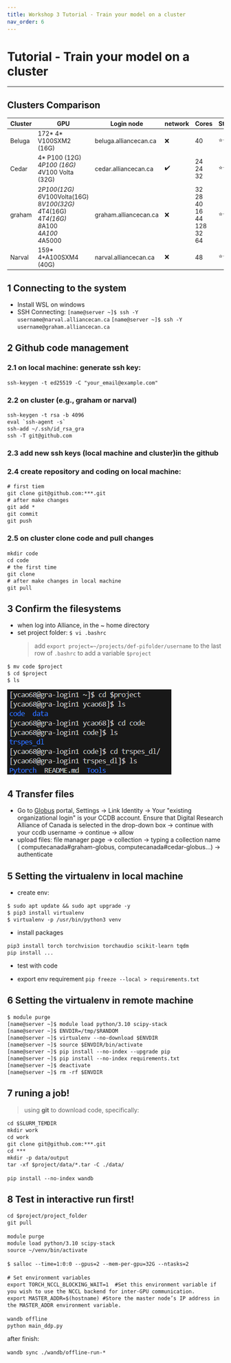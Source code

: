 ```yaml
---
title: Workshop 3 Tutorial - Train your model on a cluster
nav_order: 6
---
```


# Tutorial - Train your model on a cluster
---

## Clusters Comparison

| Cluster  | GPU | Login node | network  |Cores|Stars  |
|----------|----------|----------|----------|----------|----------|
| Beluga    | 172* 4* V100SXM2 (16G)   | beluga.alliancecan.ca  | :x:  |40|:star::star: |
| Cedar    | 4* P100 (12G)<br> 4*P100 (16G)<br> 4*V100 Volta (32G)    | cedar.alliancecan.ca   |:heavy_check_mark:|24<br> 24<br> 32| :star::star::star: |
| graham    | 2*P100(12G)<br> 6*V100Volta(16G)<br> 8*V100(32G)<br> 4*T4(16G)<br> 4*T4(16G)<br> 8*A100<br> 4*A100<br> 4*A5000 | graham.alliancecan.ca   |:x: | 32<br> 28<br> 40<br> 16<br> 44<br> 128<br> 32<br> 64<br>|:star::star::star:  |   
| Narval    | 159* 4*A100SXM4 (40G)   | narval.alliancecan.ca   |:x: | 48|:star::star::star: |

## 1 Connecting to the system

   - Install WSL on windows
   - SSH Connecting: 
    `[name@server ~]$ ssh -Y username@narval.alliancecan.ca`
    `[name@server ~]$ ssh -Y username@graham.alliancecan.ca`

## 2 Github code management
### 2.1 on local machine: generate ssh key:

```
ssh-keygen -t ed25519 -C "your_email@example.com"
```
        
### 2.2 on cluster (e.g., graham or narval)

```
ssh-keygen -t rsa -b 4096
eval `ssh-agent -s`
ssh-add ~/.ssh/id_rsa_gra
ssh -T git@github.com
```

### 2.3 add new ssh keys (local machine and cluster)in the github
### 2.4 create repository and coding on local machine:
   
```
# first tiem
git clone git@github.com:***.git
# after make changes
git add *
git commit
git push
```
### 2.5 on cluster clone code and pull changes

```
mkdir code
cd code
# the first time
git clone 
# after make changes in local machine
git pull
```
        
## 3 Confirm the filesystems
   - when log into Alliance, in the ~ home directory
   - set project folder: 
    `$ vi .bashrc`
        > add `export project=~/projects/def-pifolder/username` to the last row of `.bashrc` to add a variable `$project`
   ```
   $ mv code $project
   $ cd $project
   $ ls
   ```
   ![alt text](./img/image-3.png)

## 4 Transfer files
   - Go to [Globus](https://globus.alliancecan.ca/file-manager) portal, Settings ->  Link Identity -> Your "existing organizational login" is your CCDB account. Ensure that Digital Research Alliance of Canada is selected in the drop-down box -> continue with your ccdb username -> continue -> allow
   - upload files: file manager page -> collection -> typing a collection name ( computecanada#graham-globus, computecanada#cedar-globus...) -> authenticate

## 5 Setting the virtualenv in local machine
   - create env:
   ```
   $ sudo apt update && sudo apt upgrade -y
   $ pip3 install virtualenv
   $ virtualenv -p /usr/bin/python3 venv
   ```
   - install packages
   ```
   pip3 install torch torchvision torchaudio scikit-learn tqdm
   pip install ...
   
   ```
   - test with code

   - export env requirement
      `pip freeze --local > requirements.txt`

## 6 Setting the virtualenv in remote machine

```
$ module purge
[name@server ~]$ module load python/3.10 scipy-stack
[name@server ~]$ ENVDIR=/tmp/$RANDOM
[name@server ~]$ virtualenv --no-download $ENVDIR
[name@server ~]$ source $ENVDIR/bin/activate
[name@server ~]$ pip install --no-index --upgrade pip
[name@server ~]$ pip install --no-index requirements.txt
[name@server ~]$ deactivate
[name@server ~]$ rm -rf $ENVDIR

```

## 7 runing a job!

> using **git** to download code, specifically:

```
cd $SLURM_TEMDIR
mkdir work
cd work
git clone git@github.com:***.git
cd ***
mkdir -p data/output
tar -xf $project/data/*.tar -C ./data/

pip install --no-index wandb

``` 

## 8 Test in interactive run first!

```
cd $project/project_folder
git pull

module purge
module load python/3.10 scipy-stack
source ~/venv/bin/activate

$ salloc --time=1:0:0 --gpus=2 --mem-per-gpu=32G --ntasks=2

# Set environment variables
export TORCH_NCCL_BLOCKING_WAIT=1  #Set this environment variable if you wish to use the NCCL backend for inter-GPU communication.
export MASTER_ADDR=$(hostname) #Store the master node’s IP address in the MASTER_ADDR environment variable.

wandb offline
python main_ddp.py
```

after finish:

`wandb sync ./wandb/offline-run-*`
